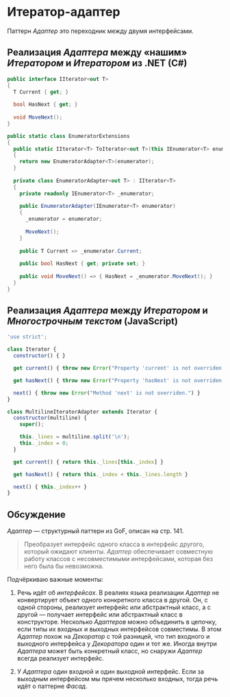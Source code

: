 # Итератор-адаптер

Паттерн *Адаптер* это переходник между двумя интерфейсами.

## Реализация *Адаптера* между &laquo;нашим&raquo; *Итератором* и *Итератором* из .NET (C#)

```c#
public interface IIterator<out T>
{
  T Current { get; }
  
  bool HasNext { get; }
  
  void MoveNext();
}

public static class EnumeratorExtensions
{
  public static IIterator<T> ToIterator<out T>(this IEnumerator<T> enumerator)
  {
    return new EnumeratorAdapter<T>(enumerator);
  }
  
  private class EnumeratorAdapter<out T> : IIterator<T>
  {
    private readonly IEnumerator<T> _enumerator;
    
    public EnumeratorAdapter(IEnumerator<T> enumerator)
    {
      _enumerator = enumerator;
      
      MoveNext();
    }
    
    public T Current => _enumerator.Current;
    
    public bool HasNext { get; private set; }
    
    public void MoveNext() => { HasNext = _enumerator.MoveNext(); }
  }
}
```

## Реализация *Адаптера* между *Итератором* и *Многострочным текстом* (JavaScript)

```javascript
'use strict';

class Iterator {
  constructor() { }

  get current() { throw new Error("Property 'current' is not overriden.") }

  get hasNext() { throw new Error("Property 'hasNext' is not overriden.") }

  next() { throw new Error("Method 'next' is not overriden.") }
}

class MultilineIteratorAdapter extends Iterator {
  constructor(multiline) {
    super();

    this._lines = multiline.split('\n');
    this._index = 0;
  }

  get current() { return this._lines[this._index] }

  get hasNext() { return this._index < this._lines.length }

  next() { this._index++ }
}
```

## Обсуждение

*Адаптер*&nbsp;&mdash; структурный паттерн из GoF, описан на стр. 141.

> Преобразует интерфейс одного класса в интерфейс другого, который ожидают клиенты. *Адаптер* обеспечивает совместную
работу классов с несовместимыми интерфейсами, которая без него была бы невозможна.

Подчёркиваю важные моменты:

1. Речь идёт об *интерфейсах*. В реалиях языка реализации *Адаптер* не конвертирует объект одного конкретного класса в другой.
Он, с одной стороны, реализует интерфейс или абстрактный класс, а с другой&nbsp;&mdash; получает интерфейс или абстрактный класс
в конструкторе. Несколько *Адаптеров* можно объединить в цепочку, если типы их входных и выходных интерфейсов совместимы.
В этом *Адаптер* похож на *Декоратор* с той разницей, что тип входного и выходного интерфейса у *Декоратора* один и тот же. Иногда
внутри *Адаптера* может быть конкретный класс, но снаружи *Адаптер* всегда реализует интерфейс.

2. У *Адаптера* один входной и один выходной интерфейс. Если за выходным интерфейсом мы прячем несколько входных, тогда
речь идёт о паттерне *Фасад*.
